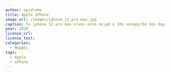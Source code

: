 ```yaml
---
author: epidrome
title: Apple iPhone 
image_url: /images/iphone_12_pro_max.jpg
caption: Το iphone 12 pro max είναι κατα σειρά η 10η ναυαρχίδα που δημιουργεί η εταιρεία (καθώς το 2,και το 9 δεν κυκλοφόρησαν ποτέ) και αποτελεί ενα σημείο αναφοράς στην εξέλιξη(τεχνολογική,υλική,κοστολογική) από την πρώτη στην τελευταία με την πάροδο 13ων χρόνων.
year: 2020 
license_url: 
license_text: 
categories:
  - Μορφές 
tags:
  - Apple
  - iPhone 
---
```

